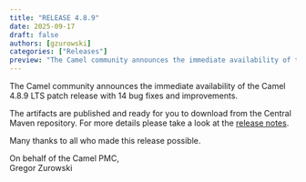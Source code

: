 ```yaml
---
title: "RELEASE 4.8.9"
date: 2025-09-17
draft: false
authors: [gzurowski]
categories: ["Releases"]
preview: "The Camel community announces the immediate availability of the new Camel 4.8.9 LTS release"
---
```


The Camel community announces the immediate availability of the Camel 4.8.9 LTS patch release with 14 bug fixes and improvements.

The artifacts are published and ready for you to download from the Central Maven repository. For more details please take a look at the [release notes](/releases/release-4.8.9/).

Many thanks to all who made this release possible.

On behalf of the Camel PMC,  
Gregor Zurowski
